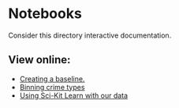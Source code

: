 # Notebooks

Consider this directory interactive documentation.

## View online:

+ [Creating a baseline.](http://nbviewer.ipython.org/github/chi-learn/chi-learn/blob/master/notebooks/new_baseline.ipynb)
+ [Binning crime types](http://nbviewer.ipython.org/github/chi-learn/chi-learn/blob/master/notebooks/bin_crimes.ipynb)
+ [Using Sci-Kit Learn with our data](http://nbviewer.ipython.org/github/chi-learn/chi-learn/blob/master/notebooks/learn_experiment.ipynb)
